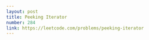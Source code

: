 ```yaml
---
layout: post
title: Peeking Iterator
number: 284
link: https://leetcode.com/problems/peeking-iterator
---
```


